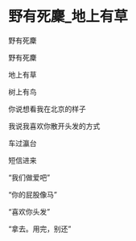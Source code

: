 # 野有死麇_地上有草

野有死麇

野有死麇

地上有草

树上有鸟

你说想看我在北京的样子

我说我喜欢你散开头发的方式

车过瀛台

短信进来

“我们做爱吧”

“你的屁股像马”

“喜欢你头发”

“拿去。用完，别还”